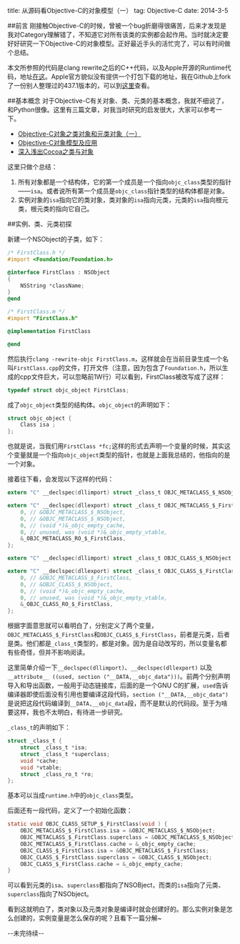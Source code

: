 title: 从源码看Objective-C的对象模型（一）
tag: Objective-C
date: 2014-3-5

##前言
刚接触Objective-C的时候，曾被一个bug折磨得很痛苦，后来才发现是我对Category理解错了，不知道它对所有该类的实例都会起作用。当时就决定要好好研究一下Objective-C的对象模型。正好最近手头的活忙完了，可以有时间做个总结。

本文所参照的代码是clang rewrite之后的C++代码，以及Apple开源的Runtime代码，地址[在这](http://www.opensource.apple.com/source/objc4/)。Apple官方貌似没有提供一个打包下载的地址，我在Github上fork了一份别人整理过的437.1版本的，可以到[这里](https://github.com/zqqf16/OBJC4-437.1-Runtime)查看。

##基本概念
对于Objective-C有关对象、类、元类的基本概念，我就不细说了，和Python很像。这里有三篇文章，对我当时研究的启发很大，大家可以参考一下。

* [Objective-C对象之类对象和元类对象（一）](http://blog.csdn.net/wzzvictory/article/details/8592492)
* [Objective-C对象模型及应用](http://blog.devtang.com/blog/2013/10/15/objective-c-object-model/)
* [深入浅出Cocoa之类与对象](http://www.cnblogs.com/kesalin/archive/2012/01/19/objc_class_object.html)

这里只做个总结：

1. 所有对象都是一个结构体，它的第一个成员是一个指向`objc_class`类型的指针——`isa`。或者说所有第一个成员是`objc_class`指针类型的结构体都是对象。
2. 实例对象的`isa`指向它的类对象，类对象的`isa`指向元类，元类的`isa`指向根元类，根元类的指向它自己。

##实例、类、元类初探

新建一个NSObject的子类，如下：

```objective-c
/* FirstClass.h */
#import <Foundation/Foundation.h>

@interface FirstClass : NSObject
{
    NSString *className;
}
@end

/* FirstClass.m */
#import "FirstClass.h"

@implementation FirstClass

@end
```

然后执行`clang -rewrite-objc FirstClass.m`，这样就会在当前目录生成一个名叫`FirstClass.cpp`的文件，打开文件（注意，因为包含了`Foundation.h`，所以生成的cpp文件巨大，可以忽略前1W行）可以看到，FirstClass被改写成了这样：
```c
typedef struct objc_object FirstClass;
```
成了`objc_object`类型的结构体。`objc_object`的声明如下：

```c
struct objc_object {
    Class isa ;
};
```

也就是说，当我们用`FirstClass *fc;`这样的形式去声明一个变量的时候，其实这个变量就是一个指向`objc_object`类型的指针，也就是上面我总结的，他指向的是一个对象。

接着往下看，会发现以下这样的代码：

```c
extern "C" __declspec(dllimport) struct _class_t OBJC_METACLASS_$_NSObject;

extern "C" __declspec(dllexport) struct _class_t OBJC_METACLASS_$_FirstClass __attribute__ ((used, section ("__DATA,__objc_data"))) = {
    0, // &OBJC_METACLASS_$_NSObject,
    0, // &OBJC_METACLASS_$_NSObject,
    0, // (void *)&_objc_empty_cache,
    0, // unused, was (void *)&_objc_empty_vtable,
    &_OBJC_METACLASS_RO_$_FirstClass,
};

extern "C" __declspec(dllimport) struct _class_t OBJC_CLASS_$_NSObject;

extern "C" __declspec(dllexport) struct _class_t OBJC_CLASS_$_FirstClass __attribute__ ((used, section ("__DATA,__objc_data"))) = {
    0, // &OBJC_METACLASS_$_FirstClass,
    0, // &OBJC_CLASS_$_NSObject,
    0, // (void *)&_objc_empty_cache,
    0, // unused, was (void *)&_objc_empty_vtable,
    &_OBJC_CLASS_RO_$_FirstClass,
};
```

根据字面意思就可以看明白了，分别定义了两个变量，`OBJC_METACLASS_$_FirstClass`和`OBJC_CLASS_$_FirstClass`，前者是元类，后者是类。他们都是`_class_t`类型的，都是对象。因为是自动改写的，所以变量名都有些奇怪，但并不影响阅读。

这里简单介绍一下`__declspec(dllimport)`、`__declspec(dllexport)` 以及 `__attribute__ ((used, section ("__DATA,__objc_data")))`。前两个分别声明导入和导出函数，一般用于动态链接库，后面的是一个GNU C的扩展，`used`告诉编译器即使后面没有引用也要编译这段代码，`section ("__DATA,__objc_data")`是说把这段代码编译到`__DATA,__objc_data`段，而不是默认的代码段。至于为啥要这样，我也不太明白，有待进一步研究。

`_class_t`的声明如下：

```c
struct _class_t {
    struct _class_t *isa;
    struct _class_t *superclass;
    void *cache;
    void *vtable;
    struct _class_ro_t *ro;
};
```

基本可以当成`runtime.h`中的`objc_class`类型。

后面还有一段代码，定义了一个初始化函数：

```c
static void OBJC_CLASS_SETUP_$_FirstClass(void ) {
    OBJC_METACLASS_$_FirstClass.isa = &OBJC_METACLASS_$_NSObject;
    OBJC_METACLASS_$_FirstClass.superclass = &OBJC_METACLASS_$_NSObject;
    OBJC_METACLASS_$_FirstClass.cache = &_objc_empty_cache;
    OBJC_CLASS_$_FirstClass.isa = &OBJC_METACLASS_$_FirstClass;
    OBJC_CLASS_$_FirstClass.superclass = &OBJC_CLASS_$_NSObject;
    OBJC_CLASS_$_FirstClass.cache = &_objc_empty_cache;
}
```
可以看到元类的`isa`、`superclass`都指向了NSOBject，而类的`isa`指向了元类、`superclass`指向了NSObject。

看到这就明白了，类对象以及元类对象是编译时就会创建好的。那么实例对象是怎么创建的，实例变量是怎么保存的呢？且看下一篇分解~

--未完待续--
